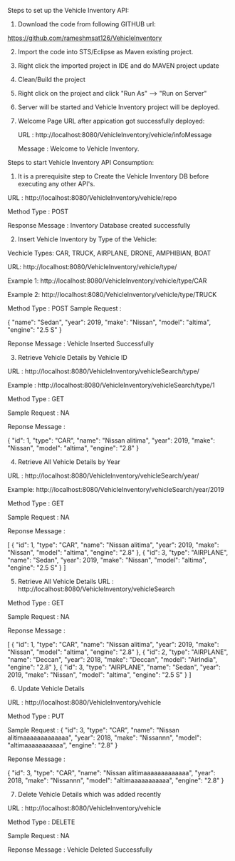 
Steps to set up the Vehicle Inventory API:

1. Download the code from following GITHUB url:

https://github.com/rameshmsat126/VehicleInventory

2. Import the code into STS/Eclipse as Maven existing project.


3. Right click the imported project in IDE and do MAVEN project update

4. Clean/Build the project 

5. Right click on the project and click "Run As" --> "Run on Server"

6. Server will be started and Vehicle Inventory project will be deployed.

7. Welcome Page URL after appication got successfully deployed:

	URL : http://localhost:8080/VehicleInventory/vehicle/infoMessage
	
	Message : Welcome to Vehicle Inventory.

Steps to start Vehicle Inventory API Consumption:

1. It is a prerequisite step to Create the Vehicle Inventory DB before executing any other API's.


URL : http://localhost:8080/VehicleInventory/vehicle/repo

Method Type : POST

Response Message : Inventory Database created successfully


2. Insert Vehicle Inventory by Type of the Vehicle:

Vechicle Types: CAR, TRUCK,  AIRPLANE, DRONE, AMPHIBIAN, BOAT

URL: http://localhost:8080/VehicleInventory/vehicle/type/<Vehicle Type>
	
Example 1: http://localhost:8080/VehicleInventory/vehicle/type/CAR
	
Example 2: http://localhost:8080/VehicleInventory/vehicle/type/TRUCK

Method Type : POST
Sample Request : 

{
    "name": "Sedan",
    "year": 2019,
    "make": "Nissan",
    "model": "altima",
    "engine": "2.5 S"
}

Reponse Message : Vehicle Inserted Successfully


3. Retrieve Vehicle Details by Vehicle ID

URL : http://localhost:8080/VehicleInventory/vehicleSearch/type/<Vehicle ID>
	
Example : http://localhost:8080/VehicleInventory/vehicleSearch/type/1

Method Type : GET

Sample Request : NA

Reponse Message : 

{
    "id": 1,
    "type": "CAR",
    "name": "Nissan alitima",
    "year": 2019,
    "make": "Nissan",
    "model": "altima",
    "engine": "2.8"
}



4. Retrieve All Vehicle Details by Year

URL : http://localhost:8080/VehicleInventory/vehicleSearch/year/<Year>
	
Example: http://localhost:8080/VehicleInventory/vehicleSearch/year/2019

Method Type : GET

Sample Request : NA

Reponse Message : 

[
    {
        "id": 1,
        "type": "CAR",
        "name": "Nissan alitima",
        "year": 2019,
        "make": "Nissan",
        "model": "altima",
        "engine": "2.8"
    },
    {
        "id": 3,
        "type": "AIRPLANE",
        "name": "Sedan",
        "year": 2019,
        "make": "Nissan",
        "model": "altima",
        "engine": "2.5 S"
    }
]


5. Retrieve All Vehicle Details 
URL : http://localhost:8080/VehicleInventory/vehicleSearch

Method Type : GET

Sample Request : NA

Reponse Message : 

[
    {
        "id": 1,
        "type": "CAR",
        "name": "Nissan alitima",
        "year": 2019,
        "make": "Nissan",
        "model": "altima",
        "engine": "2.8"
    },
    {
        "id": 2,
        "type": "AIRPLANE",
        "name": "Deccan",
        "year": 2018,
        "make": "Deccan",
        "model": "AirIndia",
        "engine": "2.8"
    },
    {
        "id": 3,
        "type": "AIRPLANE",
        "name": "Sedan",
        "year": 2019,
        "make": "Nissan",
        "model": "altima",
        "engine": "2.5 S"
    }
]


6. Update Vehicle Details 

URL : http://localhost:8080/VehicleInventory/vehicle

Method Type : PUT

Sample Request : 
{
    "id": 3,
    "type": "CAR",
    "name": "Nissan alitimaaaaaaaaaaaaa",
    "year": 2018,
    "make": "Nissannn",
    "model": "altimaaaaaaaaaaa",
    "engine": "2.8"
}

Reponse Message : 

{
    "id": 3,
    "type": "CAR",
    "name": "Nissan alitimaaaaaaaaaaaaa",
    "year": 2018,
    "make": "Nissannn",
    "model": "altimaaaaaaaaaaa",
    "engine": "2.8"
}

7. Delete Vehicle Details  which was added recently

URL : http://localhost:8080/VehicleInventory/vehicle

Method Type : DELETE

Sample Request : NA

Reponse Message : Vehicle Deleted Successfully
